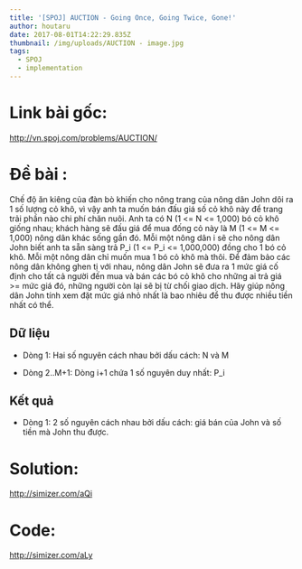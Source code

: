 ```yaml
---
title: '[SPOJ] AUCTION - Going Once, Going Twice, Gone!'
author: houtaru
date: 2017-08-01T14:22:29.835Z
thumbnail: /img/uploads/AUCTION - image.jpg
tags:
  - SPOJ
  - implementation
---
```

# Link bài gốc: 

<http://vn.spoj.com/problems/AUCTION/>

# Đề bài :

Chế độ ăn kiêng của đàn bò khiến cho nông trang của nông dân John dôi ra 1 số lượng cỏ khô, vì vậy anh ta muốn bán đấu giá số cỏ khô này để trang trải phần nào chi phí chăn nuôi. Anh ta có N (1 <= N <= 1,000) bó cỏ khô giống nhau; khách hàng sẽ đấu giá để mua đống cỏ này là M (1 <= M <= 1,000) nông dân khác sống gần đó.
Mỗi một nông dân i sẽ cho nông dân John biết anh ta sẵn sàng trả P_i (1 <= P_i <= 1,000,000) đồng cho 1 bó cỏ khô. Mỗi một nông dân chỉ muốn mua 1 bó cỏ khô mà thôi.
Để đảm bảo các nông dân không ghen tị với nhau, nông dân John sẽ đưa ra 1 mức giá cố định cho tất cả người đến mua và bán các bó cỏ khô cho những ai trả giá >= mức giá đó, những người còn lại sẽ bị từ chối giao dịch.
Hãy giúp nông dân John tính xem đặt mức giá nhỏ nhất là bao nhiêu để thu được nhiều tiền nhất có thể.

## Dữ liệu
* Dòng 1: Hai số nguyên cách nhau bởi dấu cách: N và M

* Dòng 2..M+1: Dòng i+1 chứa 1 số nguyên duy nhất: P_i

## Kết quả
* Dòng 1: 2 số nguyên cách nhau bởi dấu cách: giá bán của John và số tiền mà John thu được.

# Solution: 

<http://simizer.com/aQi>

# Code: 

<http://simizer.com/aLy>



